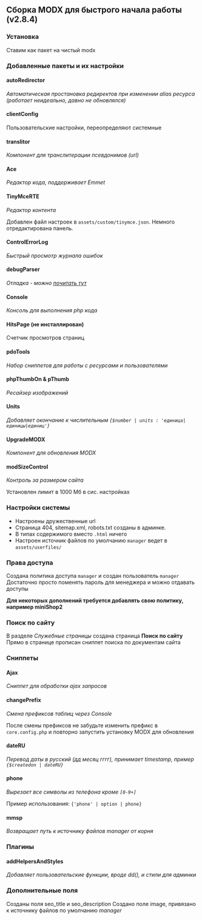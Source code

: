 ## Сборка MODX для быстрого начала работы (v2.8.4)

### Установка

Ставим как пакет на чистый modx

### Добавленные пакеты и их настройки

#### autoRedirector

*Автоматическая простановка редиректов при изменении alias ресурса (работает неидеально, давно не обновлялся)*

#### clientConfig

Пользовательские настройки, переопределяют системные

#### translitor

*Компонент для транслитерации псевдонимов (url)*

#### Ace

*Редактор кода, поддерживает Emmet*

#### TinyMceRTE

*Редактор контента*

Добавлен файл настроек в `assets/custom/tinymce.json`.
Немного отредактирована панель.

#### ControlErrorLog

*Быстрый просмотр журнала ошибок*

#### debugParser

*Отладка - можно [почитать тут](https://modstore.pro/packages/utilities/debugparser)*

#### Console

*Консоль для выполнения php кода*

#### HitsPage (не инсталлирован)

Счетчик просмотров страниц

#### pdoTools

*Набор сниппетов для работы с ресурсами и пользователями*

#### phpThumbOn & pThumb

*Ресайзер изображений*

#### Units

*Добавляет окончание к числительным `{$number | units : 'единица|единицы|единиц'}`*

#### UpgradeMODX

*Компонент для обновления MODX*

#### modSizeControl

*Контроль за размером сайта*

Установлен лимит в 1000 Мб в сис. настройках

### Настройки системы

- Настроены дружественные url
- Cтраница 404, sitemap.xml, robots.txt созданы в админке.
- В типах содержимого вместо `.html` ничего
- Настроен источник файлов по умолчанию `manager` ведет в `assets/userfiles/`

### Права доступа

Создана политика доступа `manager` и создан пользователь `manager`
Достаточно просто поменять пароль для менеджера и можно отдавать доступы

**Для некоторых дополнений требуется добавлять свою политику, например miniShop2**

### Поиск по сайту

В разделе *Служебные страницы* создана страница **Поиск по сайту**  
Прямо в странице прописан сниппет поиска по документам сайта

### Сниппеты

#### Ajax

*Сниппет для обработки ajax запросов*

#### changePrefix

*Смена префиксов таблиц через Console*  

После смены префиксов не забудьте изменить префикс в `core.config.php` и повторно запустить установку MODX для обновления

#### dateRU

*Перевод даты в русский (дд месяц гггг), принимает timestamp, пример `{$createdon | dateRU}`*

#### phone

*Вырезает все символы из телефона кроме `[0-9+]`*  

Пример использования: `{'phone' | option | phone}`

#### mmsp

*Возвращает путь к источнику файлов manager от корня*

### Плагины

#### addHelpersAndStyles

*Добавляет пользовательские функции, вроде dd(), и стили для админки*

### Дополнительные поля

Созданы поля seo_title и seo_description
Создано поле image, привязано к источнику файлов по умолчанию *manager*
